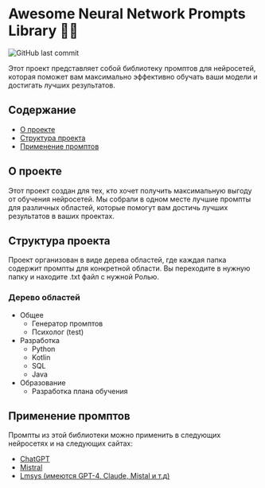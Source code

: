 # Awesome Neural Network Prompts Library 🧠🚀

![GitHub last commit](https://img.shields.io/github/last-commit/abshka/prompts_ai)

Этот проект представляет собой библиотеку промптов для нейросетей, которая поможет вам максимально эффективно обучать ваши модели и достигать лучших результатов.

## Содержание

* [О проекте](#о-проекте)
* [Структура проекта](#структура-проекта)
* [Применение промптов](#применение-промптов)

## О проекте

Этот проект создан для тех, кто хочет получить максимальную выгоду от обучения нейросетей. Мы собрали в одном месте лучшие промпты для различных областей, которые помогут вам достичь лучших результатов в ваших проектах.

## Структура проекта

Проект организован в виде дерева областей, где каждая папка содержит промпты для конкретной области. Вы переходите в нужную папку и находите .txt файл с нужной Ролью.

### Дерево областей

* Общее
  + Генератор промптов
  + Психолог (test)
* Разработка
  + Python
  + Kotlin
  + SQL
  + Java
* Образование
  + Разработка плана обучения

## Применение промптов

Промпты из этой библиотеки можно применить в следующих нейросетях и на следующих сайтах:

* [ChatGPT](https://chat.openai.com)
* [Mistral](https://chat.mistral.ai)
* [Lmsys (имеются GPT-4, Claude, Mistal и т.д)](https://arena.lmsys.org)

